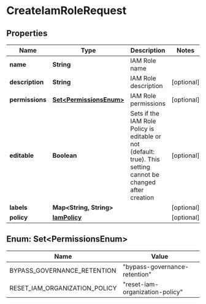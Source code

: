 

# CreateIamRoleRequest


## Properties

| Name | Type | Description | Notes |
|------------ | ------------- | ------------- | -------------|
|**name** | **String** | IAM Role name |  |
|**description** | **String** | IAM Role description |  [optional] |
|**permissions** | [**Set&lt;PermissionsEnum&gt;**](#Set&lt;PermissionsEnum&gt;) | IAM Role permissions |  [optional] |
|**editable** | **Boolean** | Sets if the IAM Role Policy is editable or not (default: true). This setting cannot be changed after creation |  [optional] |
|**labels** | **Map&lt;String, String&gt;** |  |  [optional] |
|**policy** | [**IamPolicy**](IamPolicy.md) |  |  [optional] |



## Enum: Set&lt;PermissionsEnum&gt;

| Name | Value |
|---- | -----|
| BYPASS_GOVERNANCE_RETENTION | &quot;bypass-governance-retention&quot; |
| RESET_IAM_ORGANIZATION_POLICY | &quot;reset-iam-organization-policy&quot; |



